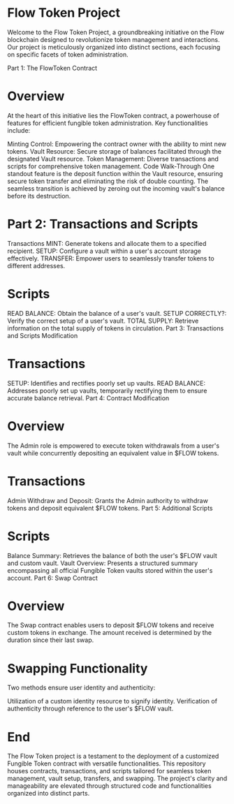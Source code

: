 # Flow Token Project
Welcome to the Flow Token Project, a groundbreaking initiative on the Flow blockchain designed to revolutionize token management and interactions. Our project is meticulously organized into distinct sections, each focusing on specific facets of token administration.

Part 1: The FlowToken Contract
# Overview
At the heart of this initiative lies the FlowToken contract, a powerhouse of features for efficient fungible token administration. Key functionalities include:

Minting Control: Empowering the contract owner with the ability to mint new tokens.
Vault Resource: Secure storage of balances facilitated through the designated Vault resource.
Token Management: Diverse transactions and scripts for comprehensive token management.
Code Walk-Through
One standout feature is the deposit function within the Vault resource, ensuring secure token transfer and eliminating the risk of double counting. The seamless transition is achieved by zeroing out the incoming vault's balance before its destruction.

# Part 2: Transactions and Scripts
Transactions
MINT: Generate tokens and allocate them to a specified recipient.
SETUP: Configure a vault within a user's account storage effectively.
TRANSFER: Empower users to seamlessly transfer tokens to different addresses.
# Scripts
READ BALANCE: Obtain the balance of a user's vault.
SETUP CORRECTLY?: Verify the correct setup of a user's vault.
TOTAL SUPPLY: Retrieve information on the total supply of tokens in circulation.
Part 3: Transactions and Scripts Modification
# Transactions
SETUP: Identifies and rectifies poorly set up vaults.
READ BALANCE: Addresses poorly set up vaults, temporarily rectifying them to ensure accurate balance retrieval.
Part 4: Contract Modification
# Overview
The Admin role is empowered to execute token withdrawals from a user's vault while concurrently depositing an equivalent value in $FLOW tokens.

# Transactions
Admin Withdraw and Deposit: Grants the Admin authority to withdraw tokens and deposit equivalent $FLOW tokens.
Part 5: Additional Scripts
# Scripts
Balance Summary: Retrieves the balance of both the user's $FLOW vault and custom vault.
Vault Overview: Presents a structured summary encompassing all official Fungible Token vaults stored within the user's account.
Part 6: Swap Contract
# Overview
The Swap contract enables users to deposit $FLOW tokens and receive custom tokens in exchange. The amount received is determined by the duration since their last swap.

# Swapping Functionality
Two methods ensure user identity and authenticity:

Utilization of a custom identity resource to signify identity.
Verification of authenticity through reference to the user's $FLOW vault.
# End
The Flow Token project is a testament to the deployment of a customized Fungible Token contract with versatile functionalities. This repository houses contracts, transactions, and scripts tailored for seamless token management, vault setup, transfers, and swapping. The project's clarity and manageability are elevated through structured code and functionalities organized into distinct parts.

